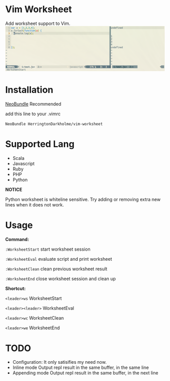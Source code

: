 Vim Worksheet
=============

Add worksheet support to Vim.
![a](screen.png)

Installation
============
[NeoBundle](https://github.com/Shougo/neobundle.vim) Recommended

add this line to your .vimrc

`NeoBundle HerringtonDarkholme/vim-worksheet`

Supported Lang
===============

* Scala
* Javascript
* Ruby
* PHP
* Python

**NOTICE**

Python worksheet is whiteline sensitive.
Try adding or removing extra new lines when it does not work.

Usage
===========

**Command:**

`:WorksheetStart` start worksheet session

`:WorksheetEval`  evaluate script and print worksheet

`:WorksheetClean` clean previous worksheet result

`:WorksheetEnd`   close worksheet session and clean up


**Shortcut:**

`<leader>ws` WorksheetStart

`<leader><leader>` WorksheetEval

`<leader>wc` WorksheetClean

`<leader>we` WorksheetEnd


TODO
=======

* Configuration:
    It only satisifies my need now.
* Inline mode
    Output repl result in the same buffer, in the same line
* Appending mode
    Output repl result in the same buffer, in the next line

